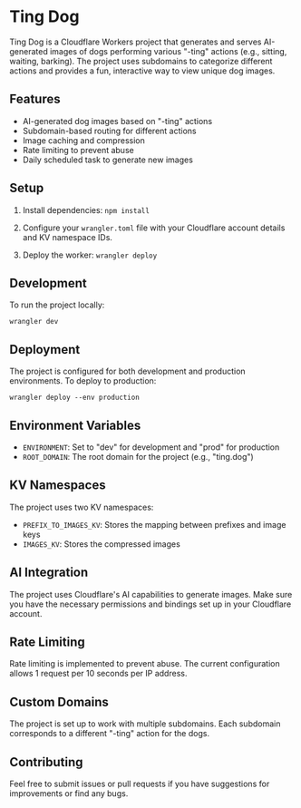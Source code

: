 # Ting Dog

Ting Dog is a Cloudflare Workers project that generates and serves AI-generated images of dogs performing various "-ting" actions (e.g., sitting, waiting, barking). The project uses subdomains to categorize different actions and provides a fun, interactive way to view unique dog images.

## Features

- AI-generated dog images based on "-ting" actions
- Subdomain-based routing for different actions
- Image caching and compression
- Rate limiting to prevent abuse
- Daily scheduled task to generate new images

## Setup

1. Install dependencies:
   `npm install`

2. Configure your `wrangler.toml` file with your Cloudflare account details and KV namespace IDs.

3. Deploy the worker:
   `wrangler deploy`

## Development

To run the project locally:

`wrangler dev`

## Deployment

The project is configured for both development and production environments. To deploy to production:

`wrangler deploy --env production`

## Environment Variables

- `ENVIRONMENT`: Set to "dev" for development and "prod" for production
- `ROOT_DOMAIN`: The root domain for the project (e.g., "ting.dog")

## KV Namespaces

The project uses two KV namespaces:

- `PREFIX_TO_IMAGES_KV`: Stores the mapping between prefixes and image keys
- `IMAGES_KV`: Stores the compressed images

## AI Integration

The project uses Cloudflare's AI capabilities to generate images. Make sure you have the necessary permissions and bindings set up in your Cloudflare account.

## Rate Limiting

Rate limiting is implemented to prevent abuse. The current configuration allows 1 request per 10 seconds per IP address.

## Custom Domains

The project is set up to work with multiple subdomains. Each subdomain corresponds to a different "-ting" action for the dogs.

## Contributing

Feel free to submit issues or pull requests if you have suggestions for improvements or find any bugs.
